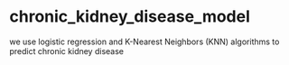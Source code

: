 # chronic_kidney_disease_model
we use logistic regression and K-Nearest Neighbors (KNN) algorithms to predict chronic kidney disease
